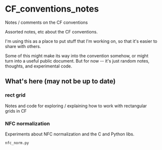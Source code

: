 # CF_conventions_notes

Notes / comments on the CF conventions

Assorted notes, etc about the CF conventions.

I'm using this as a place to put stuff that I'm working on, so that it's easier to share with others.

Some of this might make its way into the convention somehow, or might turn into a useful public document. But for now -- it's just random notes, thoughts, and experimental code.

## What's here (may not be up to date)

### rect grid

Notes and code for exploring / explaining how to work with rectangular grids in CF

### NFC normalization

Experiments about NFC normalization and the C and Python libs.

`nfc_norm.py`


